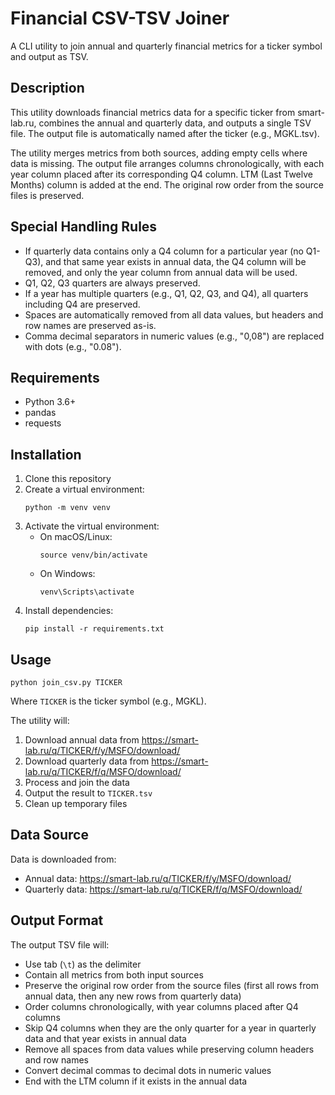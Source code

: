 # Financial CSV-TSV Joiner

A CLI utility to join annual and quarterly financial metrics for a ticker symbol and output as TSV.

## Description

This utility downloads financial metrics data for a specific ticker from smart-lab.ru, combines the annual and quarterly data, and outputs a single TSV file. The output file is automatically named after the ticker (e.g., MGKL.tsv).

The utility merges metrics from both sources, adding empty cells where data is missing. The output file arranges columns chronologically, with each year column placed after its corresponding Q4 column. LTM (Last Twelve Months) column is added at the end. The original row order from the source files is preserved.

## Special Handling Rules

- If quarterly data contains only a Q4 column for a particular year (no Q1-Q3), and that same year exists in annual data, the Q4 column will be removed, and only the year column from annual data will be used.
- Q1, Q2, Q3 quarters are always preserved.
- If a year has multiple quarters (e.g., Q1, Q2, Q3, and Q4), all quarters including Q4 are preserved.
- Spaces are automatically removed from all data values, but headers and row names are preserved as-is.
- Comma decimal separators in numeric values (e.g., "0,08") are replaced with dots (e.g., "0.08").

## Requirements

- Python 3.6+
- pandas
- requests

## Installation

1. Clone this repository
2. Create a virtual environment:
   ```
   python -m venv venv
   ```
3. Activate the virtual environment:
   - On macOS/Linux:
     ```
     source venv/bin/activate
     ```
   - On Windows:
     ```
     venv\Scripts\activate
     ```
4. Install dependencies:
   ```
   pip install -r requirements.txt
   ```

## Usage

```
python join_csv.py TICKER
```

Where `TICKER` is the ticker symbol (e.g., MGKL).

The utility will:
1. Download annual data from https://smart-lab.ru/q/TICKER/f/y/MSFO/download/
2. Download quarterly data from https://smart-lab.ru/q/TICKER/f/q/MSFO/download/
3. Process and join the data
4. Output the result to `TICKER.tsv`
5. Clean up temporary files

## Data Source

Data is downloaded from:
- Annual data: https://smart-lab.ru/q/TICKER/f/y/MSFO/download/
- Quarterly data: https://smart-lab.ru/q/TICKER/f/q/MSFO/download/

## Output Format

The output TSV file will:
- Use tab (`\t`) as the delimiter
- Contain all metrics from both input sources
- Preserve the original row order from the source files (first all rows from annual data, then any new rows from quarterly data)
- Order columns chronologically, with year columns placed after Q4 columns
- Skip Q4 columns when they are the only quarter for a year in quarterly data and that year exists in annual data
- Remove all spaces from data values while preserving column headers and row names
- Convert decimal commas to decimal dots in numeric values
- End with the LTM column if it exists in the annual data 